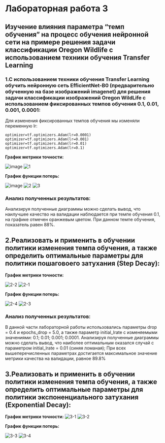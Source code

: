 Лабораторная работа 3
===
Изучение влияния параметра “темп обучения” на процесс обучения нейронной сети на примере решения задачи классификации Oregon Wildlife с использованием техники обучения Transfer Learning
----
### 1.С использованием техники обучения Transfer Learning обучить нейронную сеть EfficientNet-B0 (предварительно обученную на базе изображений imagenet) для решения задачи классификации изображений Oregon WildLife с использованием фиксированных темпов обучения 0.1, 0.01, 0.001, 0.0001:

Для изменения фиксированных темпов обучения мы изменяли переменную lr:

```
optimizer=tf.optimizers.Adam(lr=0.0001)
optimizer=tf.optimizers.Adam(lr=0.001)
optimizer=tf.optimizers.Adam(lr=0.01)
optimizer=tf.optimizers.Adam(lr=0.1)
``` 
**График метрики точности:**

![image](https://user-images.githubusercontent.com/59210216/111885943-bc01a680-89db-11eb-90bc-4cd6d8ce1185.png)
![1](https://user-images.githubusercontent.com/59210216/111885440-ea31b700-89d8-11eb-8cbc-3bf0020b43aa.jpg)

**График функции потерь:**

![image](https://user-images.githubusercontent.com/59210216/111885967-f703da00-89db-11eb-8298-d80e078f7739.png)
![2](https://user-images.githubusercontent.com/59210216/111885441-ec941100-89d8-11eb-8bf8-84415e43e67b.jpg)
![3](https://user-images.githubusercontent.com/59210216/111885443-ee5dd480-89d8-11eb-94cc-605bb9ebb5ab.jpg)

### Анализ полученных результатов:

Анализируя полученные диаграммы можно сделать вывод, что наилучшее качество на валидации наблюдается при темпе обучения 0.1, на графике отмечен оранжевым цветом. При данном темпе обучения, показатель равен 88%.

2.Реализовать и применить в обучении политики изменения темпа обучения, а также определить оптимальные параметры для политики пошаговоего затухания (Step Decay):
-------

**График метрики точности:**

![2-2](https://user-images.githubusercontent.com/59210216/111902146-f9eae300-8a4c-11eb-8786-f508b5f47beb.jpg)
![2-1](https://user-images.githubusercontent.com/59210216/111902149-fb1c1000-8a4c-11eb-8b12-350ca2ba0b53.jpg)

**График функции потерь:**

![2-4](https://user-images.githubusercontent.com/59210216/111902148-fb1c1000-8a4c-11eb-8503-702281aa47e3.jpg)
![2-3](https://user-images.githubusercontent.com/59210216/111902147-fa837980-8a4c-11eb-8cb0-141fc1a553a3.jpg)

### Анализ полученных результатов:
В данной части лабораторной работы использовались параметры drop = 0.4 и epochs_drop = 5.0, а также параметр initial_lrate с изменяемыми значениями: 0.1; 0.01; 0.001; 0.0001. 
Анализируя полученные диаграммы можно сделать вывод, что наиболее оптимальным оказался случай с параметром initial_lrate = 0.01 (синяя ломаная); При всех вышеперечисленных параметрах достигается максимальное значение метрики качества на валидации, равное 89.8%

3.Реализовать и применить в обучении политики изменения темпа обучения, а также определить оптимальные параметры для политики экспоненциального затухания (Exponential Decay):
---------

**График метрики точности:**
![3-1](https://user-images.githubusercontent.com/59210216/111903687-8fd63c00-8a54-11eb-919a-57e6c99e7409.jpg)
![3-2](https://user-images.githubusercontent.com/59210216/111903689-8fd63c00-8a54-11eb-98b0-37d10269ad17.jpg)

**График функции потерь:**

![3-3](https://user-images.githubusercontent.com/59210216/111903683-8ea50f00-8a54-11eb-8ff8-05ab9d1a0035.jpg)
![3-4](https://user-images.githubusercontent.com/59210216/111903686-8f3da580-8a54-11eb-8c7c-b0b749e2e1f1.jpg)

